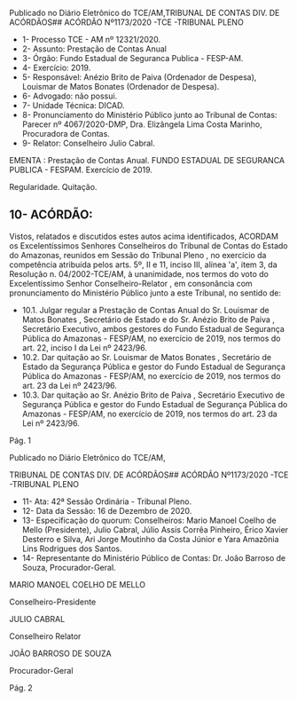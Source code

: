 Publicado  no  Diário  Eletrônico do TCE/AM,TRIBUNAL DE CONTAS DIV. DE ACÓRDÃOS## ACÓRDÃO Nº1173/2020 -TCE -TRIBUNAL PLENO

- 1- Processo TCE - AM nº 12321/2020.
- 2- Assunto: Prestação de Contas Anual
- 3- Órgão: Fundo Estadual de Seguranca Publica - FESP-AM.
- 4- Exercício: 2019.
- 5- Responsável: Anézio  Brito  de  Paiva  (Ordenador  de  Despesa),  Louismar  de  Matos Bonates (Ordenador de Despesa).
- 6- Advogado: não possui.
- 7- Unidade Técnica: DICAD.
- 8- Pronunciamento  do  Ministério  Público  junto  ao  Tribunal  de  Contas: Parecer  nº 4067/2020-DMP, Dra. Elizângela Lima Costa Marinho, Procuradora de Contas.
- 9- Relator: Conselheiro Julio Cabral.

EMENTA : Prestação  de  Contas  Anual. FUNDO ESTADUAL  DE  SEGURANCA  PUBLICA  -  FESPAM. Exercício de 2019.

Regularidade. Quitação.

## 10-  ACÓRDÃO:

Vistos, relatados e discutidos estes autos acima identificados, ACORDAM os Excelentíssimos Senhores Conselheiros do Tribunal de Contas do Estado do Amazonas, reunidos em Sessão do Tribunal Pleno , no exercício da competência atribuída pelos arts. 5º, II e 11, inciso III, alínea 'a', item 3, da Resolução n. 04/2002-TCE/AM, à unanimidade, nos termos do voto do Excelentíssimo Senhor Conselheiro-Relator , em consonância com pronunciamento do Ministério Público junto a este Tribunal, no sentido de:

- 10.1.  Julgar regular a Prestação de Contas Anual do Sr. Louismar de Matos Bonates , Secretário de Estado  e do Sr. Anézio  Brito  de  Paiva , Secretário Executivo, ambos gestores do Fundo Estadual de Segurança Pública do Amazonas - FESP/AM, no exercício de 2019, nos termos do art. 22, inciso I da Lei nº 2423/96.
- 10.2.  Dar quitação ao Sr. Louismar de Matos Bonates , Secretário de Estado da Segurança Pública e gestor do Fundo Estadual de Segurança Pública do Amazonas - FESP/AM, no exercício de 2019, nos termos do art. 23 da Lei nº 2423/96.
- 10.3.  Dar  quitação ao Sr.  Anézio  Brito  de  Paiva , Secretário  Executivo  de Segurança Pública e gestor do Fundo Estadual de Segurança Pública do Amazonas - FESP/AM, no exercício de 2019, nos termos do art. 23 da Lei nº 2423/96.

Pág. 1

Publicado  no  Diário  Eletrônico do TCE/AM,

TRIBUNAL DE CONTAS DIV. DE ACÓRDÃOS## ACÓRDÃO Nº1173/2020 -TCE -TRIBUNAL PLENO

- 11-  Ata: 42ª Sessão Ordinária - Tribunal Pleno.
- 12-  Data da Sessão: 16 de Dezembro de 2020.
- 13-  Especificação do quorum: Conselheiros: Mario Manoel Coelho de Mello (Presidente), Julio Cabral, Júlio Assis Corrêa Pinheiro, Érico Xavier Desterro e Silva, Ari Jorge Moutinho da Costa Júnior e Yara Amazônia Lins Rodrigues dos Santos.
- 14-  Representante  do  Ministério  Público  de  Contas: Dr. João  Barroso  de  Souza, Procurador-Geral.

MARIO MANOEL COELHO DE MELLO

Conselheiro-Presidente

JULIO CABRAL

Conselheiro Relator

JOÃO BARROSO DE SOUZA

Procurador-Geral

Pág. 2